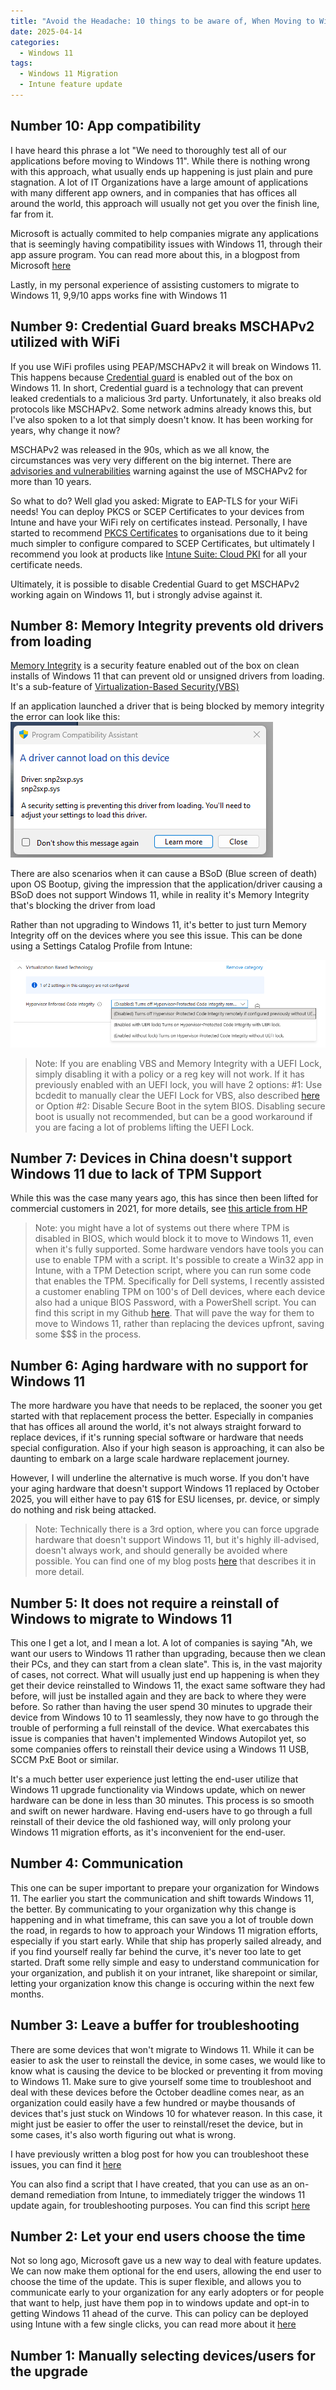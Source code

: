 ```yaml
---
title: "Avoid the Headache: 10 things to be aware of, When Moving to Windows 11"
date: 2025-04-14
categories:
  - Windows 11
tags:
  - Windows 11 Migration
  - Intune feature update
---
```





## Number 10: App compatibility

I have heard this phrase a lot "We need to thoroughly test all of our applications before moving to Windows 11". While there is nothing wrong with this approach, what usually ends up happening is just plain and pure stagnation. A lot of IT Organizations have a large amount of applications with many different app owners, and in companies that has offices all around the world, this approach will usually not get you over the finish line, far from it.

Microsoft is actually commited to help companies migrate any applications that is seemingly having compatibility issues with Windows 11, through their app assure program. You can read more about this, in a blogpost from Microsoft [here](https://techcommunity.microsoft.com/discussions/windows11/reminder-our-windows-11-application-compatibility-promise/3223595?)

Lastly, in my personal experience of assisting customers to migrate to Windows 11, 9,9/10 apps works fine with Windows 11

## Number 9: Credential Guard breaks MSCHAPv2 utilized with WiFi

If you use WiFi profiles using PEAP/MSCHAPv2 it will break on Windows 11. This happens because [Credential guard](https://learn.microsoft.com/en-us/windows/security/identity-protection/credential-guard/) is enabled out of the box on Windows 11. In short, Credential guard is a technology that can prevent leaked credentials to a malicious 3rd party. Unfortunately, it also breaks old protocols like MSCHAPv2. Some network admins already knows this, but I've also spoken to a lot that simply doesn't know. It has been working for years, why change it now?

MSCHAPv2 was released in the 90s, which as we all know, the circumstances was very very different on the big internet. There are [advisories and vulnerabilities](https://learn.microsoft.com/en-us/security-updates/securityadvisories/2012/2743314) warning against the use of MSCHAPv2 for more than 10 years.

So what to do? Well glad you asked: Migrate to EAP-TLS for your WiFi needs! You can deploy PKCS or SCEP Certificates to your devices from Intune and have your WiFi rely on certificates instead. Personally, I have started to recommend [PKCS Certificates](https://learn.microsoft.com/en-us/intune/intune-service/protect/certificates-pfx-configure) to organisations due to it being much simpler to configure compared to SCEP Certificates, but ultimately I recommend you look at products like [Intune Suite: Cloud PKI](https://learn.microsoft.com/en-us/intune/intune-service/protect/microsoft-cloud-pki-overview) for all your certificate needs.

Ultimately, it is possible to disable Credential Guard to get MSCHAPv2 working again on Windows 11, but i strongly advise against it.

## Number 8: Memory Integrity prevents old drivers from loading

[Memory Integrity](https://learn.microsoft.com/en-us/windows-hardware/design/device-experiences/oem-hvci-enablement) is a security feature enabled out of the box on clean installs of Windows 11 that can prevent old or unsigned drivers from loading. It's a sub-feature of [Virtualization-Based Security(VBS)](https://learn.microsoft.com/en-us/windows-hardware/design/device-experiences/oem-vbs)

If an application launched a driver that is being blocked by memory integrity the error can look like this:
![MemoryIntegrity](/assets/images/2025-05-24-10-Mistakes-MigrationTo-11/MemoryIntegrity-DriverLoadError.png?raw=true "Driver load error")

There are also scenarios when it can cause a BSoD (Blue screen of death) upon OS Bootup, giving the impression that the application/driver causing a BSoD does not support Windows 11, while in reality it's Memory Integrity that's blocking the driver from load

Rather than not upgrading to Windows 11, it's better to just turn Memory Integrity off on the devices where you see this issue. This can be done using a Settings Catalog Profile from Intune:

![MemoryIntegrity](/assets/images/2025-05-24-10-Mistakes-MigrationTo-11/MemoryIntegrity-Disable-Intune.png?raw=true "Disable Memory Integrity")

>Note: If you are enabling VBS and Memory Integrity with a UEFI Lock, simply disabling it with a policy or a reg key will not work. If it has previously enabled with an UEFI lock, you will have 2 options: #1: Use bcdedit to manually clear the UEFI Lock for VBS, also described [here](https://learn.microsoft.com/en-us/windows/security/identity-protection/credential-guard/configure?tabs=intune#disable-virtualization-based-security) or Option #2: Disable Secure Boot in the sytem BIOS. Disabling secure boot is usually not recommended, but can be a good workaround if you are facing a lot of problems lifting the UEFI Lock.

## Number 7: Devices in China doesn't support Windows 11 due to lack of TPM Support

While this was the case many years ago, this has since then been lifted for commercial customers in 2021, for more details, see [this article from HP](https://support.hp.com/us-en/document/ish_5031710-5031755-16)

>Note: you might have a lot of systems out there where TPM is disabled in BIOS, which would block it to move to Windows 11, even when it's fully supported. Some hardware vendors have tools you can use to enable TPM with a script. It's possible to create a Win32 app in Intune, with a TPM Detection script, where you can run some code that enables the TPM. Specifically for Dell systems, I recently assisted a customer enabling TPM on 100's of Dell devices, where each device also had a unique BIOS Password, with a PowerShell script. You can find this script in my Github [here](https://github.com/thisisevilevil/IntunePublic/tree/main/Packages/Dell%20Enable%20TPM%20w.%20BIOS%20Password). That will pave the way for them to move to Windows 11, rather than replacing the devices upfront, saving some $$$ in the process.

## Number 6: Aging hardware with no support for Windows 11

The more hardware you have that needs to be replaced, the sooner you get started with that replacement process the better. Especially in companies that has offices all around the world, it's not always straight forward to replace devices, if it's running special software or hardware that needs special configuration. Also if your high season is approaching, it can also be daunting to embark on a large scale hardware replacement journey.

However, I will underline the alternative is much worse. If you don't have your aging hardware that doesn't support Windows 11 replaced by October 2025, you will either have to pay 61$ for ESU licenses, pr. device, or simply do nothing and risk being attacked.

>Note: Technically there is a 3rd option, where you can force upgrade hardware that doesn't support Windows 11, but it's highly ill-advised, doesn't always work, and should generally be avoided where possible. You can find one of my blog posts [here](https://evil365.com/windows%2011/ForceWindows11-Upgrade-UnsupportedHardware/) that describes it in more detail.

## Number 5: It does not require a reinstall of Windows to migrate to Windows 11

This one I get a lot, and I mean a lot. A lot of companies is saying "Ah, we want our users to Windows 11 rather than upgrading, because then we clean their PCs, and they can start from a clean slate". This is, in the vast majority of cases, not correct. What will usually just end up happening is when they get their device reinstalled to Windows 11, the exact same software they had before, will just be installed again and they are back to where they were before. So rather than having the user spend 30 minutes to upgrade their device from Windows 10 to 11 seamlessly, they now have to go through the trouble of performing a full reinstall of the device. What exercabates this issue is companies that haven't implemented Windows Autopilot yet, so some companies offers to reinstall their device using a Windows 11 USB, SCCM PxE Boot or similar.

It's a much better user experience just letting the end-user utilize that Windows 11 upgrade functionality via Windows update, which on newer hardware can be done in less than 30 minutes. This process is so smooth and swift on newer hardware. Having end-users have to go through a full reinstall of their device the old fashioned way, will only prolong your Windows 11 migration efforts, as it's inconvenient for the end-user.

## Number 4: Communication

This one can be super important to prepare your organization for Windows 11. The earlier you start the communication and shift towards Windows 11, the better. By communicating to your organization why this change is happening and in what timeframe, this can save you a lot of trouble down the road, in regards to how to approach your Windows 11 migration efforts, especially if you start early. While that ship has properly sailed already, and if you find yourself really far behind the curve, it's never too late to get started. Draft some relly simple and easy to understand communication for your organization, and publish it on your intranet, like sharepoint or similar, letting your organization know this change is occuring within the next few months.

## Number 3: Leave a buffer for troubleshooting

There are some devices that won't migrate to Windows 11. While it can be easier to ask the user to reinstall the device, in some cases, we would like to know what is causing the device to be blocked or preventing it from moving to Windows 11. Make sure to give yourself some time to troubleshoot and deal with these devices before the October deadline comes near, as an organization could easily have a few hundred or maybe thousands of devices that's just stuck on Windows 10 for whatever reason. In this case, it might just be easier to offer the user to reinstall/reset the device, but in some cases, it's also worth figuring out what is wrong.

I have previously written a blog post for how you can troubleshoot these issues, you can find it [here](https://evil365.com/intune/troubleshooting/Troubleshoot-featureupdate-Setupdiag/) 

You can also find a script that I have created, that you can use as an on-demand remediation from Intune, to immediately trigger the windows 11 update again, for troubleshooting purposes. You can find this script [here](https://github.com/thisisevilevil/IntunePublic/blob/main/Remediations/On%20Demand%20-%20Force%20Windows%2011%2024H2%20Update/Remediate-ForceWin11_24H2_Update.ps1)

## Number 2: Let your end users choose the time

Not so long ago, Microsoft gave us a new way to deal with feature updates. We can now make them optional for the end users, allowing the end user to choose the time of the update. This is super flexible, and allows you to communicate early to your organization for any early adopters or for people that want to help, just have them pop in to windows update and opt-in to getting Windows 11 ahead of the curve. This can policy can be deployed using Intune with a few single clicks, you can read more about it [here](https://techcommunity.microsoft.com/blog/windows-itpro-blog/more-flexible-windows-feature-updates/4139230)

## Number 1: Manually selecting devices/users for the upgrade

